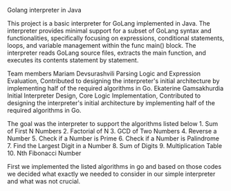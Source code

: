 Golang interpreter in Java

This project is a basic interpreter for GoLang implemented in Java. The interpreter provides minimal support for a subset of GoLang syntax and functionalities, specifically focusing on expressions, conditional statements, loops, and variable management within the func main() block. The interpreter reads GoLang source files, extracts the main function, and executes its contents statement by statement. 

Team members
Mariam Devsurashvili Parsing Logic and Expression Evaluation, Contributed to designing the interpreter's initial architecture by implementing half of the required algorithms in Go.
Ekaterine Gamsakhurdia Initial Interpreter Design, Core Logic Implementation, Contributed to designing the interpreter's initial architecture by implementing half of the required algorithms in Go.

The goal was the interpreter to support the algorithms listed below
            1. Sum of First N Numbers
            2. Factorial of N
            3. GCD of Two Numbers
            4. Reverse a Number
            5. Check if a Number is Prime
            6. Check if a Number is Palindrome
            7. Find the Largest Digit in a Number
            8. Sum of Digits
            9. Multiplication Table
            10. Nth Fibonacci Number
            
First we implemented the listed algorithms in go and based on those codes we decided what exactly we needed to consider in our simple interpreter and what was not crucial.


